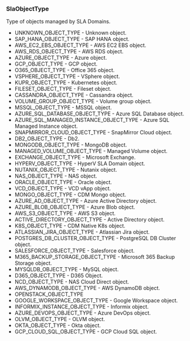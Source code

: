### SlaObjectType
Type of objects managed by SLA Domains.

- UNKNOWN_OBJECT_TYPE - Unknown object.
- SAP_HANA_OBJECT_TYPE - SAP HANA object.
- AWS_EC2_EBS_OBJECT_TYPE - AWS EC2 EBS object.
- AWS_RDS_OBJECT_TYPE - AWS RDS object.
- AZURE_OBJECT_TYPE - Azure object.
- GCP_OBJECT_TYPE - GCP object.
- O365_OBJECT_TYPE - Office 365 object.
- VSPHERE_OBJECT_TYPE - VSphere object.
- KUPR_OBJECT_TYPE - Kubernetes object.
- FILESET_OBJECT_TYPE - Fileset object.
- CASSANDRA_OBJECT_TYPE - Cassandra object.
- VOLUME_GROUP_OBJECT_TYPE - Volume group object.
- MSSQL_OBJECT_TYPE - MSSQL object.
- AZURE_SQL_DATABASE_OBJECT_TYPE - Azure SQL Database object.
- AZURE_SQL_MANAGED_INSTANCE_OBJECT_TYPE - Azure SQL Managed Instance object.
- SNAPMIRROR_CLOUD_OBJECT_TYPE - SnapMirror Cloud object.
- DB2_OBJECT_TYPE - Db2.
- MONGODB_OBJECT_TYPE - MongoDB object.
- MANAGED_VOLUME_OBJECT_TYPE - Managed Volume object.
- EXCHANGE_OBJECT_TYPE - Microsoft Exchange.
- HYPERV_OBJECT_TYPE - HyperV SLA Domain object.
- NUTANIX_OBJECT_TYPE - Nutanix object.
- NAS_OBJECT_TYPE - NAS object.
- ORACLE_OBJECT_TYPE - Oracle object.
- VCD_OBJECT_TYPE - VCD vApp object.
- MONGO_OBJECT_TYPE - CDM Mongo object.
- AZURE_AD_OBJECT_TYPE - Azure Active Directory object.
- AZURE_BLOB_OBJECT_TYPE - Azure Blob object.
- AWS_S3_OBJECT_TYPE - AWS S3 object.
- ACTIVE_DIRECTORY_OBJECT_TYPE - Active Directory object.
- K8S_OBJECT_TYPE - CDM Native K8s object.
- ATLASSIAN_JIRA_OBJECT_TYPE - Atlassian Jira object.
- POSTGRES_DB_CLUSTER_OBJECT_TYPE - PostgreSQL DB Cluster object.
- SALESFORCE_OBJECT_TYPE - Salesforce object.
- M365_BACKUP_STORAGE_OBJECT_TYPE - Microsoft 365 Backup Storage object.
- MYSQLDB_OBJECT_TYPE - MySQL object.
- D365_OBJECT_TYPE - D365 Object.
- NCD_OBJECT_TYPE - NAS Cloud Direct object.
- AWS_DYNAMODB_OBJECT_TYPE - AWS DynamoDB object.
- OPENSTACK_OBJECT_TYPE
- GOOGLE_WORKSPACE_OBJECT_TYPE - Google Workspace object.
- INFORMIX_INSTANCE_OBJECT_TYPE - Informix object.
- AZURE_DEVOPS_OBJECT_TYPE - Azure DevOps object.
- OLVM_OBJECT_TYPE - OLVM object.
- OKTA_OBJECT_TYPE - Okta object.
- GCP_CLOUD_SQL_OBJECT_TYPE - GCP Cloud SQL object.
